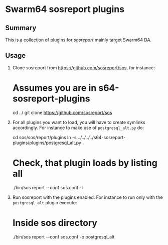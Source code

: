 # Swarm64 sosreport plugins

## Summary

This is a collection of plugins for _sosreport_ mainly target Swarm64 DA.

## Usage

1. Clone sosreport from https://github.com/sosreport/sos, for instance:

    # Assumes you are in s64-sosreport-plugins
    cd ../
    git clone https://github.com/sosreport/sos

2. For all plugins you want to load, you will have to create symlinks
   accordingly. For instance to make use of `postgresql_alt.py` do:

    cd sos/sos/report/plugins
    ln -s ../../../../s64-sosreport-plugins/plugins/postgresql_alt.py .

    # Check, that plugin loads by listing all
    ./bin/sos report --conf sos.conf -l

3. Run sosreport with the plugins enabled. For instance to run only with the
   `postgresql_alt` plugin execute:

    # Inside sos directory
    ./bin/sos report --conf sos.conf -o postgresql_alt
